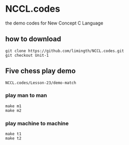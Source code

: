 NCCL.codes
==========

the demo codes for New Concept C Language 

## how to download
	git clone https://github.com/limingth/NCCL.codes.git 
	git checkout Unit-1

## Five chess play demo
	NCCL.codes/Lesson-23/demo-match

### play man to man
	make m1 
	make m2

### play machine to machine 
	make t1
	make t2

